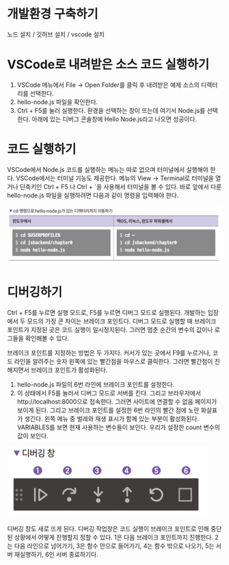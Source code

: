 # **개발환경 구축하기**  
노드 설치 / 깃허브 설치 / vscode 설치  
  
# **VSCode로 내려받은 소스 코드 실행하기**  
1. VSCode 메뉴에서 File -> Open Folder를 클릭 후 내려받은 예제 소스의 디렉터리를 선택한다.   
2. hello-node.js 파일을 확인한다.  
3. Ctrl + F5를 눌러 실행한다. 환경을 선택하는 창이 뜨는데 여기서 Node.js를 선택한다. 아래에 있는 디버그 콘솔창에 Hello Node.js라고 나오면 
성공이다.  
  
# **코드 실행하기**  
VSCode에서 Node.js 코드를 실행하는 메뉴는 따로 없으며 터미널에서 실행해야 한다. VSCode에서는 터미널 기능도 제공한다. 메뉴의 View -> Terminal로 
터미널을 열거나 단축키인 Ctrl + F5 나 Ctrl + `을 사용해서 터미널을 볼 수 있다. 바로 앞에서 다룬 hello-node.js 파일을 실행하려면 다음과 같이 
명령을 입력해야 한다.  
  
![img.png](image/img.png)  
  
# **디버깅하기**  
Ctrl + F5를 누르면 실행 모드로, F5를 누르면 디버그 모드로 실행된다. 개발하는 입장에서 두 모드의 가장 큰 차이는 브레이크 포인트다. 디버그 모드로 실행할 
때 브레이크 포인트가 지정된 곳은 코드 실행이 일시정지된다. 그러면 멈춘 순간의 변수의 값이나 로그들을 확인해볼 수 있다.  
  
브레이크 포인트를 지정하는 방법은 두 가지다. 커서가 있는 곳에서 F9를 누르거나, 코드 라인을 알려주는 숫자 왼쪽에 있는 빨간점을 마우스로 클릭한다. 
그러면 빨간점이 진해지면서 브레이크 포인트가 활성화된다.  
  
1. hello-node.js 파일의 6번 라인에 브레이크 포인트를 설정한다.  
2. 이 상태에서 F5를 눌러서 디버그 모드로 서버를 킨다. 그리고 브라우저에서 http://localhost:8000으로 접속한다. 그러면 사이트에 연결할 수 없음 
페이지가 보이게 된다. 그리고 브레이크 포인트를 설정한 6번 라인의 빨간 점에 노란 화살표가 생긴다. 왼쪽 메뉴 중 벌레와 재생 표시가 함께 있는 부분이 
활성화된다. VARIABLES를 보면 현재 사용하는 변수들이 보인다. 우리가 설정한 count 변수의 값이 보인다.  
  
![img.png](image/img2.png)  
  
디버깅 창도 새로 뜨게 된다. 디버깅 작업창은 코드 실행이 브레이크 포인트로 인해 중단된 상황에서 어떻게 진행할지 정할 수 있다. 1은 다음 브레이크 
포인트까지 진행한다. 2는 다음 라인으로 넘어가기, 3은 함수 안으로 들어가기, 4는 함수 밖으로 나오기, 5는 서버 재실행하기, 6인 서버 종료하기다.  
  

